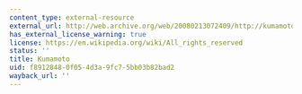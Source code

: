 ```yaml
---
content_type: external-resource
external_url: http://web.archive.org/web/20080213072409/http://kumamotoben.jp/
has_external_license_warning: true
license: https://en.wikipedia.org/wiki/All_rights_reserved
status: ''
title: Kumamoto
uid: f8912848-0f05-4d3a-9fc7-5bb03b82bad2
wayback_url: ''
---
```

